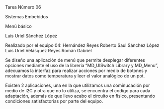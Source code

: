 Tarea Número 06

Sistemas Embebidos

Menú básico 

Luis Uriel Sánchez López

Realizado por el equipo 04: Hernández Reyes Roberto Saul Sánchez López Luis Uriel Velásquez Reyes Román Gabriel

Se diseño una aplicación de menú que permite desplegar diferentes opciones mediante el uso de la librería “MD_UISwitch Library y MD_Menu”, adecuamos la interfaz para realizar acciones por medio de botones y mostrar datos como temperatura y leer el valor analógico de un pot.
   
Existen 2 aplicaciones, una en la que utilizamos una cominucación por medio de I2C y otra que no lo utiliza, se encuentra el codigo para cada adaptación, además de que llevo acabo el circuito en fisico, presentando condiciones satisfactorias por parte del equipo.

